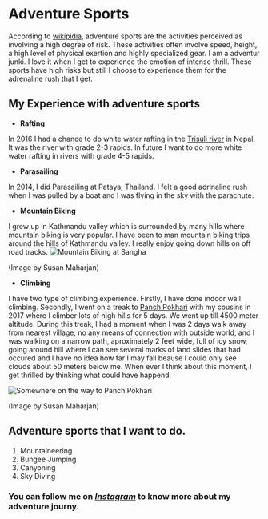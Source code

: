# Adventure Sports
According to [wikipidia](https://en.wikipedia.org/wiki/Extreme_sport), adventure sports are the activities perceived as involving a high degree of risk. These activities often involve speed, height, a high level of physical exertion and highly specialized gear. I am a adventur junki. I love it when I get to experience the emotion of intense thrill. These sports have high risks but still I choose to experience them for the adrenaline rush that I get.

## My Experience with adventure sports
- **Rafting**

In 2016 I had a chance to do white water rafting in the [Trisuli river](https://en.wikipedia.org/wiki/Trishuli_River) in Nepal. It was the river with grade 2-3 rapids. In future I want to do more white water rafting in rivers with grade 4-5 rapids. 

- **Parasailing**

In 2014, I did Parasailing at Pataya, Thailand. I felt a good adrinaline rush when I was pulled by a boat and I was flying in the sky with the parachute.

- **Mountain Biking**

I grew up in Kathmandu valley which is surrounded by many hills where mountain biking is very popular. I have been to man mountain biking trips around the hills of Kathmandu valley. I really enjoy going down hills on off road tracks.
 ![Mountain Biking at Sangha](https://scontent.fcou1-1.fna.fbcdn.net/v/t1.0-9/12241185_992796937425087_400747761114125401_n.jpg?_nc_cat=107&_nc_ohc=kEmS3_Rn4jYAX-3dtp2&_nc_ht=scontent.fcou1-1.fna&oh=ce0f6201bccf274e56f18a14cac6ae54&oe=5E96BA17 "Image by Susan Maharjan. Mountain biking in Nepal")
 
(Image by Susan Maharjan)
- **Climbing**

I have two type of climbing experience. Firstly, I have done indoor wall climbing. Secondly, I went on a treak to [Panch Pokhari](https://en.wikipedia.org/wiki/Panch_Pokhari) with my cousins in 2017 where I climber lots of high hills for 5 days. We went up till 4500 meter altitude. During this treak, I had a moment when I was 2 days walk away from nearest village, no any means of connection with outside world, and I was walking on a narrow path, aproximately 2 feet wide, full of icy snow, going around hill where I can see several marks of land slides that had occured and I have no idea how far I may fall beause I could only see clouds about 50 meters below me. When ever I think about this moment, I get thrilled by thinking what could have happend.

![Somewhere on the way to Panch Pokhari](https://scontent.fcou1-1.fna.fbcdn.net/v/t1.0-0/p206x206/16938606_1334107123294065_6737535520513718917_n.jpg?_nc_cat=110&_nc_ohc=P5jFER_fLVkAX8auQlf&_nc_ht=scontent.fcou1-1.fna&_nc_tp=1002&oh=d95530fa3b2298becea7d84ba2409216&oe=5ECC7DFC "Image by Susan Maharjan. Treakking in Panch Pokhari")

(Image by Susan Maharjan)

## Adventure sports that I want to do.
1. Mountaineering
1. Bungee Jumping
1. Canyoning
1. Sky Diving

### You can follow me on [***Instagram***](https://www.instagram.com/su_sun__maharjan/) to know more about my adventure journy.



